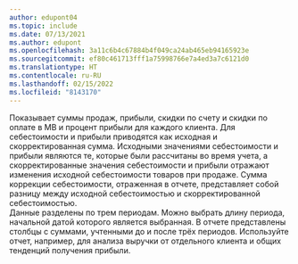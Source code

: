 ```yaml
---
author: edupont04
ms.topic: include
ms.date: 07/13/2021
ms.author: edupont
ms.openlocfilehash: 3a11c6b4c67884b4f049ca24ab465eb94165923e
ms.sourcegitcommit: ef80c461713fff1a75998766e7a4ed3a7c6121d0
ms.translationtype: HT
ms.contentlocale: ru-RU
ms.lasthandoff: 02/15/2022
ms.locfileid: "8143170"
---
```

Показывает суммы продаж, прибыли, скидки по счету и скидки по оплате в МВ и процент прибыли для каждого клиента. Для себестоимости и прибыли приводятся как исходная и скорректированная сумма. Исходными значениями себестоимости и прибыли являются те, которые были рассчитаны во время учета, а скорректированные значения себестоимости и прибыли отражают изменения исходной себестоимости товаров при продаже. Сумма коррекции себестоимости, отраженная в отчете, представляет собой разницу между исходной себестоимостью и скорректированной себестоимостью.<br>Данные разделены по трем периодам. Можно выбрать длину периода, начальной датой которого является выбранная. В отчете представлены столбцы с суммами, учтенными до и после трёх периодов. Используйте отчет, например, для анализа выручки от отдельного клиента и общих тенденций получения прибыли.  
